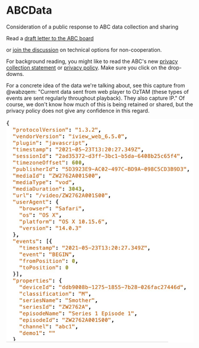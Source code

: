 # ABCData
Consideration of a public response to ABC data collection and sharing

Read a [draft letter to the ABC board](abc.md)

or [join the discussion](https://github.com/AusOpenTech/ABCData/discussions) on technical options for non-cooperation.

For background reading, you might like to read the ABC's new [privacy collection statement](https://help.abc.net.au/hc/en-us/articles/360001511015-ABC-Privacy-Collection-Statement-) or [privacy policy](https://help.abc.net.au/hc/en-us/articles/360001154976).  Make sure you click on the drop-downs.

For a concrete idea of the data we're talking about, see this capture from @wabzqem: "Current data sent from web player to OzTAM (these types of events are sent regularly throughout playback). They also capture IP." Of course, we don't know how much of this is being retained or shared, but the privacy policy does not give any confidence in this regard.

![ABC Data upload](DataUploadwabzqem.jpeg)



